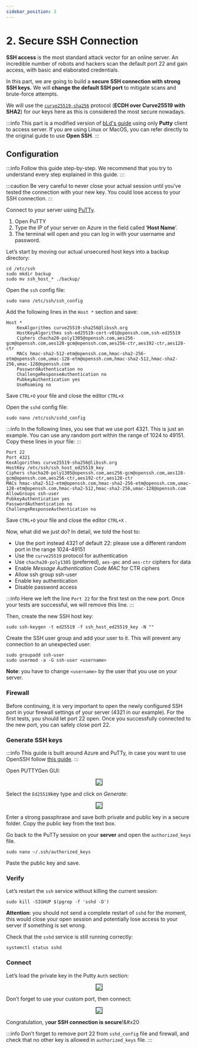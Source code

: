 ```yaml
---
sidebar_position: 2
---
```


# 2. Secure SSH Connection

**SSH access** is the most standard attack vector for an online server. An incredible number of robots and hackers scan the default port 22 and gain access, with basic and elaborated credentials.

In this part, we are going to build a **secure SSH connection with strong SSH keys.** We will **change the default SSH port** to mitigate scans and brute-force attempts.

We will use the [`curve25519-sha256`](https://git.libssh.org/projects/libssh.git/tree/doc/curve25519-sha256@libssh.org.txt) protocol (**ECDH over Curve25519 with SHA2**) for our keys here as this is considered the most secure nowadays.

:::info
This part is a modified version of [bLd's guide](https://medium.com/bld-nodes/securing-ssh-access-to-your-server-cc1324b9adf6) using only **Putty** client to access server. If you are using Linux or MacOS, you can refer directly to the original guide to use **Open SSH**.
:::

## Configuration

:::info
Follow this guide step-by-step. We recommend that you try to understand every step explained in this guide.
:::

:::caution
Be very careful to never close your actual session until you’ve tested the connection with your new key. You could lose access to your SSH connection.
:::

Connect to your server using [PuTTy](https://www.chiark.greenend.org.uk/\~sgtatham/putty/latest.html).

1. Open PuTTY
2. Type the IP of your server on Azure in the field called ‘**Host Name**’.
3. The terminal will open and you can log in with your username and password.

Let’s start by moving our actual unsecured host keys into a backup directory:

```
cd /etc/ssh
sudo mkdir backup
sudo mv ssh_host_* ./backup/
```

Open the `ssh` config file:

```
sudo nano /etc/ssh/ssh_config
```

Add the following lines in the `Host *` section and save:

```
Host *
    KexAlgorithms curve25519-sha256@libssh.org
    HostKeyAlgorithms ssh-ed25519-cert-v01@openssh.com,ssh-ed25519
    Ciphers chacha20-poly1305@openssh.com,aes256-gcm@openssh.com,aes128-gcm@openssh.com,aes256-ctr,aes192-ctr,aes128-ctr
    MACs hmac-sha2-512-etm@openssh.com,hmac-sha2-256-etm@openssh.com,umac-128-etm@openssh.com,hmac-sha2-512,hmac-sha2-256,umac-128@openssh.com
    PasswordAuthentication no
    ChallengeResponseAuthentication no
    PubkeyAuthentication yes
    UseRoaming no
```

Save `CTRL+O` your file and close the editor `CTRL+X`

Open the `sshd` config file:

```
sudo nano /etc/ssh/sshd_config
```

:::info
In the following lines, you see that we use port 4321. This is just an example. You can use any random port within the range of 1024 to 49151. Copy these lines in your file:
:::

```
Port 22 
Port 4321 
KexAlgorithms curve25519-sha256@libssh.org 
HostKey /etc/ssh/ssh_host_ed25519_key 
Ciphers chacha20-poly1305@openssh.com,aes256-gcm@openssh.com,aes128-gcm@openssh.com,aes256-ctr,aes192-ctr,aes128-ctr 
MACs hmac-sha2-512-etm@openssh.com,hmac-sha2-256-etm@openssh.com,umac-128-etm@openssh.com,hmac-sha2-512,hmac-sha2-256,umac-128@openssh.com 
AllowGroups ssh-user 
PubkeyAuthentication yes 
PasswordAuthentication no 
ChallengeResponseAuthentication no
```

Save `CTRL+O` your file and close the editor `CTRL+X` .

Now, what did we just do? In detail, we told the host to:

- Use the port  instead 4321 of default 22: please use a different random port in the range 1024–49151
- Use the `curve25519` protocol for authentication
- Use `chacha20-poly1305` (preferred), `aes-gmc` and `aes-ctr` ciphers for data
- Enable _Message Authentication Code MAC_ for CTR ciphers
- Allow ssh group ssh-user
- Enable key authentication
- Disable password access

:::info
Here we left the line `Port 22` for the first test on the new port. Once your tests are successful, we will remove this line.
:::

Then, create the new SSH host key:

```
sudo ssh-keygen -t ed25519 -f ssh_host_ed25519_key -N ""
```

Create the SSH user group and add your user to it. This will prevent any connection to an unexpected user:

```
sudo groupadd ssh-user
sudo usermod -a -G ssh-user <username>
```

**Note**: you have to change `<username>` by the user that you use on your server.

### Firewall

Before continuing, it is very important to open the newly configured SSH port in your firewall settings of your server (4321 in our example). For the first tests, you should let port 22 open. Once you successfully connected to the new port, you can safely close port 22.

### Generate SSH keys

:::info
This guide is built around Azure and PuTTy, in case you want to use OpenSSH follow [this guide](https://medium.com/bld-nodes/securing-ssh-access-to-your-server-cc1324b9adf6).
:::

Open PUTTYGen GUI:

<center>
<img src="https://i.imgur.com/rkef1ah.png" border="1">
</center>

Select the `Ed25519`key type and click on _Generate_:

<center>
<img src="https://i.imgur.com/5kFNxJ6.png" border="1">
</center>

Enter a strong passphrase and save both private and public key in a secure folder. Copy the public key from the text box.

Go back to the PuTTy session on your **server** and open the `authorized_keys` file.

```
sudo nano ~/.ssh/authorized_keys
```

Paste the public key and save.

### Verify <a href="#0f49" id="0f49"></a>

Let’s restart the `ssh` service without killing the current session:

```
sudo kill -SIGHUP $(pgrep -f 'sshd -D')
```

**Attention**: you should not send a complete restart of `sshd` for the moment, this would close your open session and potentially lose access to your server if something is set wrong.

Check that the `sshd` service is still running correctly:

```
systemctl status sshd
```

### Connect <a href="#3255" id="3255"></a>

Let’s load the private key in the Putty `Auth` section:

<center>
<img src="https://i.imgur.com/vTtWZ0B.png" border="1">
</center>

Don’t forget to use your custom port, then connect:

<center>
<img src="https://i.imgur.com/nLgoXNu.png" border="1">
</center>

Congratulation, y**our SSH connection is secure**!&#x20

:::info
Don’t forget to remove port 22 from `sshd_config` file and firewall, and check that no other key is allowed in `authorized_keys` file.
:::
